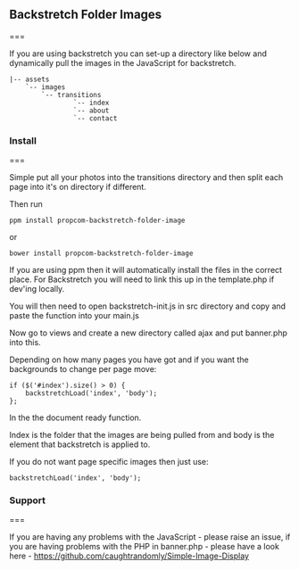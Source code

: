## Backstretch Folder Images
===

If you are using backstretch you can set-up a directory like below and dynamically pull the images in the JavaScript for backstretch.

```
|-- assets
    `-- images
        `-- transitions
	 		    `-- index
	 		    `-- about
	 		    `-- contact
```

### Install
===

Simple put all your photos into the transitions directory and then split each page into it's on directory if different.

Then run

```
ppm install propcom-backstretch-folder-image
```

or

```
bower install propcom-backstretch-folder-image
```

If you are using ppm then it will automatically install the files in the correct place. For Backstretch you will need to link this up in the template.php if dev'ing locally.

You will then need to open backstretch-init.js in src directory and copy and paste the function into your main.js

Now go to views and create a new directory called ajax and put banner.php into this.

Depending on how many pages you have got and if you want the backgrounds to change per page move:

```
if ($('#index').size() > 0) {
	backstretchLoad('index', 'body');
};
```
In the the document ready function.

Index is the folder that the images are being pulled from and body is the element that backstretch is applied to.

If you do not want page specific images then just use:

```
backstretchLoad('index', 'body');
```

### Support
===

If you are having any problems with the JavaScript - please raise an issue, if you are having problems with the PHP in banner.php - please have a look here - https://github.com/caughtrandomly/Simple-Image-Display